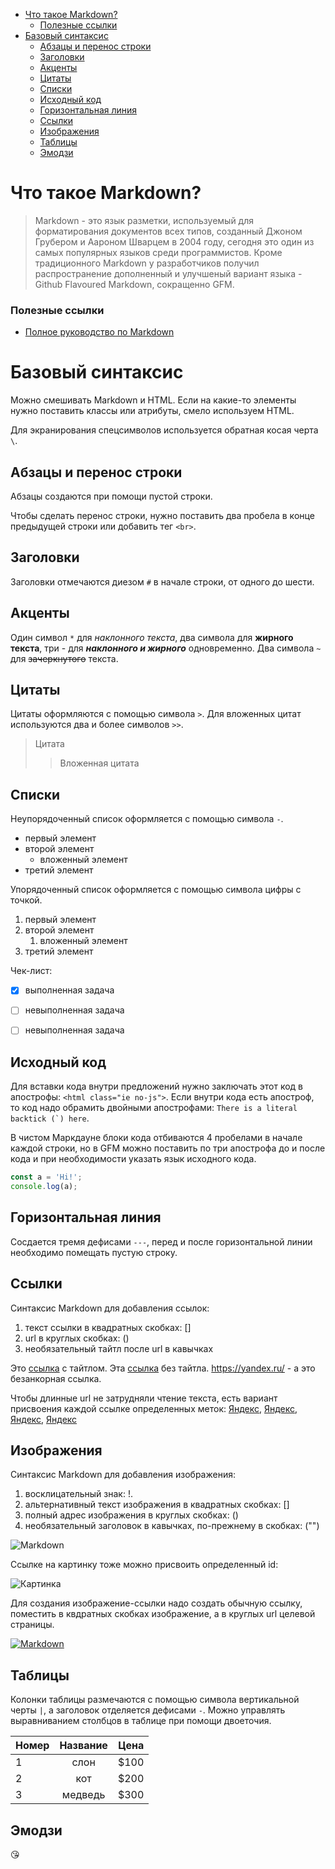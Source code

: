 - [Что такое Markdown?](#что-такое-markdown)
    - [Полезные ссылки](#полезные-ссылки)
- [Базовый синтаксис](#базовый-синтаксис)
  - [Абзацы и перенос строки](#абзацы-и-перенос-строки)
  - [Заголовки](#заголовки)
  - [Акценты](#акценты)
  - [Цитаты](#цитаты)
  - [Списки](#списки)
  - [Исходный код](#исходный-код)
  - [Горизонтальная линия](#горизонтальная-линия)
  - [Ссылки](#ссылки)
  - [Изображения](#изображения)
  - [Таблицы](#таблицы)
  - [Эмодзи](#эмодзи)

# Что такое Markdown?
> Markdown - это язык разметки, используемый для форматирования документов всех типов, созданный Джоном Грубером и Аароном Шварцем в 2004 году, сегодня это один из самых популярных языков среди программистов. Кроме традиционного Markdown у разработчиков получил распространение дополненный и улучшеный вариант языка - Github Flavoured Markdown, сокращенно GFM.
### Полезные ссылки
- [Полное руководство по Markdown](https://ru.markdown.net.br/)

# Базовый синтаксис
Mожно смешивать Markdown и HTML. Если на какие-то элементы нужно поставить классы или атрибуты, смело используем HTML.

Для экранирования спецсимволов используется обратная косая черта `\`.
## Абзацы и перенос строки
Абзацы создаются при помощи пустой строки.

Чтобы сделать перенос строки, нужно поставить два пробела в конце предыдущей строки или добавить тег `<br>`.
## Заголовки
Заголовки отмечаются диезом `#` в начале строки, от одного до шести.

## Акценты
Один символ `*` для *наклонного текста*, два символа для **жирного текста**, три - для ***наклонного и жирного*** одновременно.
Два символа `~` для ~~зачеркнутого~~ текста.

## Цитаты
Цитаты оформляются с помощью символа `>`. Для вложенных цитат используются два и более символов `>>`.
> Цитата
>> Вложенная цитата

## Списки
Неупорядоченный список оформляется с помощью символа `-`.
- первый элемент
- второй элемент
  - вложенный элемент
- третий элемент

Упорядоченный список оформляется с помощью символа цифры с точкой.
1. первый элемент
2. второй элемент
   1. вложенный элемент
3. третий элемент

Чек-лист:
- [X] выполненная задача
- [ ] невыполненная задача
- [ ] невыполненная задача


## Исходный код
Для вставки кода внутри предложений нужно заключать этот код в апострофы: `<html class="ie no-js">`. Если внутри кода есть апостроф, то код надо обрамить двойными апострофами: ``There is a literal backtick (`) here``.

В чистом Маркдауне блоки кода отбиваются 4 пробелами в начале каждой строки, но в GFM можно поставить по три апострофа до и после кода и при необходимости указать язык исходного кода.
``` javascript
const a = 'Hi!';
console.log(a);
```

## Горизонтальная линия
Сосдается тремя дефисами `---`, перед и после горизонтальной линии необходимо помещать пустую строку.

## Ссылки
Cинтаксис Markdown для добавления ссылок:
1. текст ссылки в квадратных скобках: []
2. url в круглых скобках: ()
3. необязательный тайтл после url в кавычках

Это [ссылка](https://yandex.ru/ "Yandex") с тайтлом.
Эта [ссылка](https://yandex.ru/) без тайтла.
<https://yandex.ru/> - а это безанкорная ссылка.

Чтобы длинные url не затрудняли чтение текста, есть вариант присвоения каждой ссылке определенных меток: [Яндекс][id], [Яндекс][1], [Яндекс][2],
[Яндекс][]

[id]: https://yandex.ru/ "Сайт Яндекса"
[1]: https://yandex.ru/ 'Сайт Яндекса'
[2]: https://yandex.ru/ (Сайт "Яндекса")
[Яндекс]: https://yandex.ru/

## Изображения
Синтаксис Markdown для добавления изображения:
1. восклицательный знак: !.
2. альтернативный текст изображения в квадратных скобках: []
3. полный адрес изображения в круглых скобках: ()
4. необязательный заголовок в кавычках, по-прежнему в скобках: ("")

![Markdown](https://markdown.net.br/assets/img/basic-syntax/markdown-logo-small.png "Логотип Markdown")

Ссылке на картинку тоже можно присвоить определенный id:

![Картинка][logo]

[logo]: https://markdown.net.br/assets/img/basic-syntax/markdown-logo-small.png "Логотип Markdown"

Для создания изображение-ссылки надо создать обычную ссылку, поместить в квдратных скобках изображение, а в круглых url целевой страницы.

[![Markdown](https://markdown.net.br/assets/img/basic-syntax/markdown-logo-small.png "Логотип Markdown")](#)

## Таблицы
Колонки таблицы размечаются с помощью символа вертикальной черты `|`, а заголовок отделяется дефисами `-`. Можно управлять выравниванием столбцов в таблице при помощи двоеточия.

| Номер | Название | Цена |
| -- |:--:| --:|
| 1 | слон | $100 |
| 2 | кот | $200 |
| 3 | медведь | $300 |

## Эмодзи
:kissing_heart:
